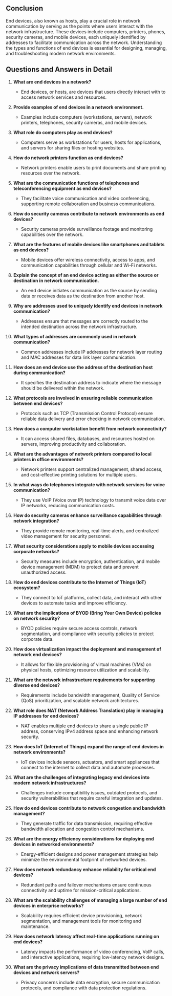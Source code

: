 ## Conclusion

End devices, also known as hosts, play a crucial role in network communication by serving as the points where users interact with the network infrastructure. These devices include computers, printers, phones, security cameras, and mobile devices, each uniquely identified by addresses to facilitate communication across the network. Understanding the types and functions of end devices is essential for designing, managing, and troubleshooting modern network environments.

## Questions and Answers in Detail

1. **What are end devices in a network?**
   - End devices, or hosts, are devices that users directly interact with to access network services and resources.

2. **Provide examples of end devices in a network environment.**
   - Examples include computers (workstations, servers), network printers, telephones, security cameras, and mobile devices.

3. **What role do computers play as end devices?**
   - Computers serve as workstations for users, hosts for applications, and servers for sharing files or hosting websites.

4. **How do network printers function as end devices?**
   - Network printers enable users to print documents and share printing resources over the network.

5. **What are the communication functions of telephones and teleconferencing equipment as end devices?**
   - They facilitate voice communication and video conferencing, supporting remote collaboration and business communications.

6. **How do security cameras contribute to network environments as end devices?**
   - Security cameras provide surveillance footage and monitoring capabilities over the network.

7. **What are the features of mobile devices like smartphones and tablets as end devices?**
   - Mobile devices offer wireless connectivity, access to apps, and communication capabilities through cellular and Wi-Fi networks.

8. **Explain the concept of an end device acting as either the source or destination in network communication.**
   - An end device initiates communication as the source by sending data or receives data as the destination from another host.

9. **Why are addresses used to uniquely identify end devices in network communication?**
   - Addresses ensure that messages are correctly routed to the intended destination across the network infrastructure.

10. **What types of addresses are commonly used in network communication?**
    - Common addresses include IP addresses for network layer routing and MAC addresses for data link layer communication.

11. **How does an end device use the address of the destination host during communication?**
    - It specifies the destination address to indicate where the message should be delivered within the network.

12. **What protocols are involved in ensuring reliable communication between end devices?**
    - Protocols such as TCP (Transmission Control Protocol) ensure reliable data delivery and error checking in network communication.

13. **How does a computer workstation benefit from network connectivity?**
    - It can access shared files, databases, and resources hosted on servers, improving productivity and collaboration.

14. **What are the advantages of network printers compared to local printers in office environments?**
    - Network printers support centralized management, shared access, and cost-effective printing solutions for multiple users.

15. **In what ways do telephones integrate with network services for voice communication?**
    - They use VoIP (Voice over IP) technology to transmit voice data over IP networks, reducing communication costs.

16. **How do security cameras enhance surveillance capabilities through network integration?**
    - They provide remote monitoring, real-time alerts, and centralized video management for security personnel.

17. **What security considerations apply to mobile devices accessing corporate networks?**
    - Security measures include encryption, authentication, and mobile device management (MDM) to protect data and prevent unauthorized access.

18. **How do end devices contribute to the Internet of Things (IoT) ecosystem?**
    - They connect to IoT platforms, collect data, and interact with other devices to automate tasks and improve efficiency.

19. **What are the implications of BYOD (Bring Your Own Device) policies on network security?**
    - BYOD policies require secure access controls, network segmentation, and compliance with security policies to protect corporate data.

20. **How does virtualization impact the deployment and management of network end devices?**
    - It allows for flexible provisioning of virtual machines (VMs) on physical hosts, optimizing resource utilization and scalability.

21. **What are the network infrastructure requirements for supporting diverse end devices?**
    - Requirements include bandwidth management, Quality of Service (QoS) prioritization, and scalable network architectures.

22. **What role does NAT (Network Address Translation) play in managing IP addresses for end devices?**
    - NAT enables multiple end devices to share a single public IP address, conserving IPv4 address space and enhancing network security.

23. **How does IoT (Internet of Things) expand the range of end devices in network environments?**
    - IoT devices include sensors, actuators, and smart appliances that connect to the internet to collect data and automate processes.

24. **What are the challenges of integrating legacy end devices into modern network infrastructures?**
    - Challenges include compatibility issues, outdated protocols, and security vulnerabilities that require careful integration and updates.

25. **How do end devices contribute to network congestion and bandwidth management?**
    - They generate traffic for data transmission, requiring effective bandwidth allocation and congestion control mechanisms.

26. **What are the energy efficiency considerations for deploying end devices in networked environments?**
    - Energy-efficient designs and power management strategies help minimize the environmental footprint of networked devices.

27. **How does network redundancy enhance reliability for critical end devices?**
    - Redundant paths and failover mechanisms ensure continuous connectivity and uptime for mission-critical applications.

28. **What are the scalability challenges of managing a large number of end devices in enterprise networks?**
    - Scalability requires efficient device provisioning, network segmentation, and management tools for monitoring and maintenance.

29. **How does network latency affect real-time applications running on end devices?**
    - Latency impacts the performance of video conferencing, VoIP calls, and interactive applications, requiring low-latency network designs.

30. **What are the privacy implications of data transmitted between end devices and network servers?**
    - Privacy concerns include data encryption, secure communication protocols, and compliance with data protection regulations.
